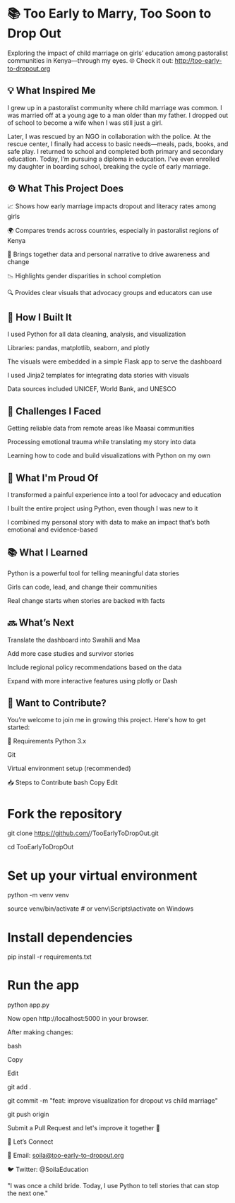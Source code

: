 # 📚 Too Early to Marry, Too Soon to Drop Out
Exploring the impact of child marriage on girls’ education among pastoralist communities in Kenya—through my eyes.
🌐 Check it out: http://too-early-to-dropout.org
## 💡 What Inspired Me
I grew up in a pastoralist community where child marriage was common. I was married off at a young age to a man older than my father. I dropped out of school to become a wife when I was still just a girl.

Later, I was rescued by an NGO in collaboration with the police. At the rescue center, I finally had access to basic needs—meals, pads, books, and safe play. I returned to school and completed both primary and secondary education. Today, I’m pursuing a diploma in education. I’ve even enrolled my daughter in boarding school, breaking the cycle of early marriage.

## ⚙ What This Project Does
📈 Shows how early marriage impacts dropout and literacy rates among girls

🌍 Compares trends across countries, especially in pastoralist regions of Kenya

🧠 Brings together data and personal narrative to drive awareness and change

📉 Highlights gender disparities in school completion

🔍 Provides clear visuals that advocacy groups and educators can use

## 🧪 How I Built It
I used Python for all data cleaning, analysis, and visualization

Libraries: pandas, matplotlib, seaborn, and plotly

The visuals were embedded in a simple Flask app to serve the dashboard

I used Jinja2 templates for integrating data stories with visuals

Data sources included UNICEF, World Bank, and UNESCO

## 🚧 Challenges I Faced
Getting reliable data from remote areas like Maasai communities

Processing emotional trauma while translating my story into data

Learning how to code and build visualizations with Python on my own

## 🎉 What I'm Proud Of
I transformed a painful experience into a tool for advocacy and education

I built the entire project using Python, even though I was new to it

I combined my personal story with data to make an impact that’s both emotional and evidence-based

## 📚 What I Learned
Python is a powerful tool for telling meaningful data stories

Girls can code, lead, and change their communities

Real change starts when stories are backed with facts

## 🔜 What’s Next
Translate the dashboard into Swahili and Maa

Add more case studies and survivor stories

Include regional policy recommendations based on the data

Expand with more interactive features using plotly or Dash

## 🤝 Want to Contribute?
You’re welcome to join me in growing this project. Here's how to get started:

🔧 Requirements
Python 3.x

Git

Virtual environment setup (recommended)

📥 Steps to Contribute
bash
Copy
Edit
# Fork the repository
git clone https://github.com/<YOUR-USERNAME>/TooEarlyToDropOut.git

cd TooEarlyToDropOut

# Set up your virtual environment
python -m venv venv

source venv/bin/activate  # or venv\Scripts\activate on Windows

# Install dependencies
pip install -r requirements.txt

# Run the app
python app.py

Now open http://localhost:5000 in your browser.

After making changes:

bash

Copy

Edit

git add .

git commit -m "feat: improve visualization for dropout vs child marriage"

git push origin <your-branch-name>

Submit a Pull Request and let's improve it together 🎉

💌 Let’s Connect

📧 Email: soila@too-early-to-dropout.org

🐦 Twitter: @SoilaEducation

"I was once a child bride. Today, I use Python to tell stories that can stop the next one."
